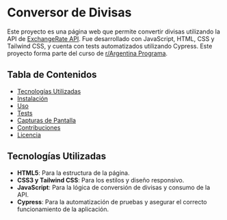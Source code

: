 # Conversor de Divisas

Este proyecto es una página web que permite convertir divisas utilizando la API de [ExchangeRate API](https://www.exchangerate-api.com/). Fue desarrollado con JavaScript, HTML, CSS y Tailwind CSS, y cuenta con tests automatizados utilizando Cypress. Este proyecto forma parte del curso de [r/Argentina Programa](https://argentinaprograma.com).

## Tabla de Contenidos
- [Tecnologías Utilizadas](#tecnologías-utilizadas)
- [Instalación](#instalación)
- [Uso](#uso)
- [Tests](#tests)
- [Capturas de Pantalla](#capturas-de-pantalla)
- [Contribuciones](#contribuciones)
- [Licencia](#licencia)

## Tecnologías Utilizadas
- **HTML5**: Para la estructura de la página.
- **CSS3 y Tailwind CSS**: Para los estilos y diseño responsivo.
- **JavaScript**: Para la lógica de conversión de divisas y consumo de la API.
- **Cypress**: Para la automatización de pruebas y asegurar el correcto funcionamiento de la aplicación.

